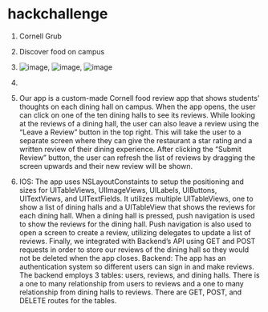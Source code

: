 # hackchallenge
1. Cornell Grub
2. Discover food on campus
3. ![image](https://user-images.githubusercontent.com/132315240/236598322-7ce07fc7-9bd7-4afe-a673-c5b4225902ff.png), ![image](https://user-images.githubusercontent.com/132315240/236598351-6009d4f4-29f3-410e-b01c-cd49c82f139c.png), ![image](https://user-images.githubusercontent.com/132315240/236598367-1e0b0011-0112-4817-b7f3-2e9991cfb3a8.png)

5.
6. Our app is a custom-made Cornell food review app that shows students’ thoughts on each dining hall on campus. When the app opens, the user can click on one of the ten dining halls to see its reviews. While looking at the reviews of a dining hall, the user can also leave a review using the “Leave a Review” button in the top right. This will take the user to a separate screen where they can give the restaurant a star rating and a written review of their dining experience. After clicking the “Submit Review” button, the user can refresh the list of reviews by dragging the screen upwards and their new review will be shown.
7. IOS: The app uses NSLayoutConstaints to setup the positioning and sizes for UITableViews, UIImageViews, UILabels, UIButtons, UITextViews, and UITextFields. It utilizes multiple UITableViews, one to show a list of dining halls and a UITableView that shows the reviews for each dining hall. When a dining hall is pressed, push navigation is used to show the reviews for the dining hall. Push navigation is also used to open a screen to create a review, utilizing delegates to update a list of reviews. Finally, we integrated with Backend’s API using GET and POST requests in order to store our reviews of the dining hall so they would not be deleted when the app closes.
Backend: The app has an authentication system so different users can sign in and make reviews. The backend employs 3 tables: users, reviews, and dining halls. There is a one to many relationship from users to reviews and a one to many relationship from dining halls to reviews. There are GET, POST, and DELETE routes for the tables. 


